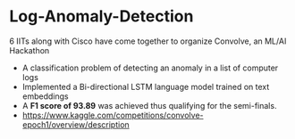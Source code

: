 # Log-Anomaly-Detection
6 IITs along with Cisco have come together to organize Convolve, an ML/AI Hackathon
- A classification problem of detecting an anomaly in a list of computer logs
- Implemented a Bi-directional LSTM language model trained on text embeddings
- A **F1 score of 93.89** was achieved thus qualifying for the semi-finals.
- https://www.kaggle.com/competitions/convolve-epoch1/overview/description
